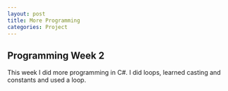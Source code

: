 ```yaml
---
layout: post
title: More Programming
categories: Project
---
```


## Programming Week 2

This week I did more programming in C#.
I did loops, learned casting and constants and used a loop.

